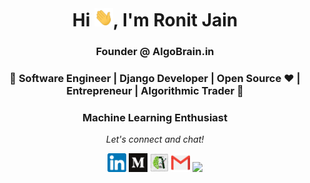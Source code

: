 <br>
<h1 align="center">Hi <img src="https://raw.githubusercontent.com/ABSphreak/ABSphreak/master/gifs/Hi.gif" width="30px">, I'm Ronit Jain</h1>
<h3 align="center">Founder @ AlgoBrain.in</h3>
<h3 align="center">🚀 Software Engineer | Django Developer | Open Source ♥ | Entrepreneur | Algorithmic Trader  🚀</h3>
<div>
<h3 align="center">Machine Learning Enthusiast</h3>

<p align="center">
  <i>Let's connect and chat!</i>
  <p align="center">
    <a href="https://www.linkedin.com/in/ronitjain/" target="_blank" alt="Linkedin"><img src="https://github.com/rjra2611/rjra2611/blob/main/linkedin_logo.png" height="30" width="30"></a>
  <a href="https://ronitjain.medium.com/" target="_blank" alt="Medium"><img src="https://github.com/rjra2611/rjra2611/blob/main/medium_logo.png" height="30" width="30"></a>
    <a href="https://www.algobrain.in" target="_blank" alt="AlgoBrain"><img src="https://github.com/rjra2611/rjra2611/blob/main/algobrain-logo.jpg" height="30" width="30"></a>
    <a href="mailto:ronit@algobrain.in" target="_blank" alt="Contact me"><img src="https://github.com/rjra2611/rjra2611/blob/main/gmail_logo.webp" height="30" width="30"></a>
    <a href="https://ronitjain.algobrain.in/" target="_blank" alt="My site"><img src="https://raw.githubusercontent.com/jayehernandez/jayehernandez/3f5402efef9a0ae89211a6e04609558e862ca616/readme/external-link-line.svg"></a>
  </p>
  
